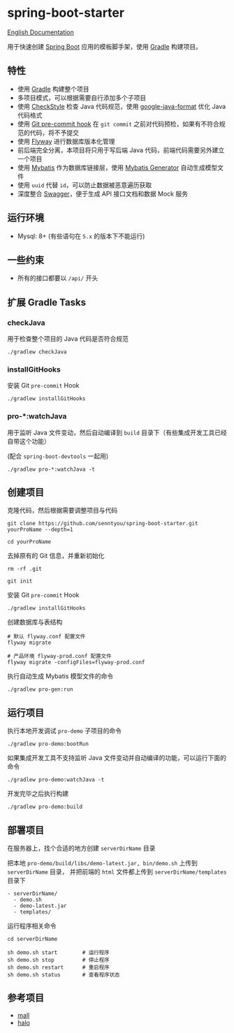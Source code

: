 # spring-boot-starter

[English Documentation](./README.md)

用于快速创建 [Spring Boot](https://spring.io/projects/spring-boot) 应用的模板脚手架，使用 [Gradle](https://gradle.org/) 构建项目。

## 特性

- 使用 [Gradle](https://gradle.org/) 构建整个项目
- 多项目模式，可以根据需要自行添加多个子项目
- 使用 [CheckStyle](https://checkstyle.org/) 检查 Java 代码规范，使用 [google-java-format](https://github.com/google/google-java-format) 优化 Java 代码格式
- 使用 [Git pre-commit hook](./config/hooks) 在 `git commit` 之前对代码预检，如果有不符合规范的代码，将不予提交
- 使用 [Flyway](https://flywaydb.org/) 进行数据库版本化管理
- 前后端完全分离，本项目将只用于写后端 Java 代码，前端代码需要另外建立一个项目
- 使用 [Mybatis](https://www.mybatis.org/) 作为数据库链接层，使用 [Mybatis Generator](http://www.mybatis.org/generator/) 自动生成模型文件
- 使用 `uuid` 代替 `id`，可以防止数据被恶意遍历获取
- 深度整合 [Swagger](https://swagger.io/)，便于生成 API 接口文档和数据 Mock 服务

## 运行环境

- Mysql: 8+ (有些语句在 `5.x` 的版本下不能运行)

## 一些约束

- 所有的接口都要以 `/api/` 开头

## 扩展 Gradle Tasks

### checkJava

用于检查整个项目的 Java 代码是否符合规范

```
./gradlew checkJava 
```

### installGitHooks

安装 Git `pre-commit` Hook

```
./gradlew installGitHooks 
```

### pro-*:watchJava

用于监听 Java 文件变动，然后自动编译到 `build` 目录下（有些集成开发工具已经自带这个功能）

(配合 `spring-boot-devtools` 一起用)

```
./gradlew pro-*:watchJava -t
```

## 创建项目

克隆代码，然后根据需要调整项目与代码

```
git clone https://github.com/senntyou/spring-boot-starter.git yourProName --depth=1

cd yourProName
```

去掉原有的 Git 信息，并重新初始化

```
rm -rf .git

git init
```

安装 Git `pre-commit` Hook

```
./gradlew installGitHooks 
```

创建数据库与表结构

```
# 默认 flyway.conf 配置文件
flyway migrate

# 产品环境 flyway-prod.conf 配置文件
flyway migrate -configFiles=flyway-prod.conf
```

执行自动生成 Mybatis 模型文件的命令

```
./gradlew pro-gen:run
```

## 运行项目

执行本地开发调试 `pro-demo` 子项目的命令

```
./gradlew pro-demo:bootRun
```

如果集成开发工具不支持监听 Java 文件变动并自动编译的功能，可以运行下面的命令

```
./gradlew pro-demo:watchJava -t
```

开发完毕之后执行构建

```
./gradlew pro-demo:build
```

## 部署项目

在服务器上，找个合适的地方创建 `serverDirName` 目录

把本地 `pro-demo/build/libs/demo-latest.jar, bin/demo.sh` 上传到 `serverDirName` 目录，
并把前端的 `html` 文件都上传到 `serverDirName/templates` 目录下

```
- serverDirName/
  - demo.sh
  - demo-latest.jar
  - templates/
```

运行程序相关命令

```
cd serverDirName

sh demo.sh start        # 运行程序
sh demo.sh stop         # 停止程序
sh demo.sh restart      # 重启程序
sh demo.sh status       # 查看程序状态
```

## 参考项目

- [mall](https://github.com/macrozheng/mall)
- [halo](https://github.com/halo-dev/halo)
